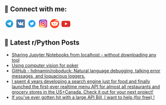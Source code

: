 ## 🔎 Connect with me:
[<img src="https://github.com/bullbesh/bullbesh/blob/main/images/Telegram.png" width="32" height="32" />](https://t.me/bullbesh)
[<img src="https://github.com/bullbesh/bullbesh/blob/main/images/VK.png" width="32" height="32" />](https://vk.com/bullbesh)
[<img src="https://github.com/bullbesh/bullbesh/blob/main/images/Twitter.png" width="32" height="32" />](https://twitter.com/bullbesh1)
[<img src="https://github.com/bullbesh/bullbesh/blob/main/images/Instagram.png" width="32" height="32" />](https://www.instagram.com/bullbesh)
[<img src="https://github.com/bullbesh/bullbesh/blob/main/images/Reddit.png" width="32" height="32" />](https://www.reddit.com/user/bullbesh)
[<img src="https://github.com/bullbesh/bullbesh/blob/main/images/YouTube.png" width="32" height="32" />](https://www.youtube.com/channel/UCtfjRs6uzgq5mfm8S06WTcg)

## 📕 Latest r/Python Posts
<!-- BLOG-POST-LIST:START -->
- [Sharing Jupyter Notebooks from localhost - without downloading any tool](https://www.reddit.com/r/Python/comments/144z0qr/sharing_jupyter_notebooks_from_localhost_without/)
- [Using computer vision for poker](https://www.reddit.com/r/Python/comments/144ygh5/using_computer_vision_for_poker/)
- [GitHub - hdmamin/roboduck: Natural language debugging, talking error messages, and loquacious loggers.](https://www.reddit.com/r/Python/comments/144yexi/github_hdmaminroboduck_natural_language_debugging/)
- [I spent 4 years developing a search engine just for food and finally launched the first-ever realtime menu API for almost all restaurants and grocery stores in the US+Canada. Check it out for your next project!](https://www.reddit.com/r/Python/comments/144vqsz/i_spent_4_years_developing_a_search_engine_just/)
- [If you&#39;ve ever gotten hit with a large API Bill, I want to help &lpar;for free&rpar; !](https://www.reddit.com/r/Python/comments/144subv/if_youve_ever_gotten_hit_with_a_large_api_bill_i/)
<!-- BLOG-POST-LIST:END -->
